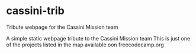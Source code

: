 # cassini-trib
Tribute webpage for the Cassini Mission team

A simple static webpage tribute to the Cassini Mission team
This is just one of the projects listed in the map available oon freecodecamp.org
